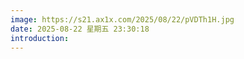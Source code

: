 ```yaml
---
image: https://s21.ax1x.com/2025/08/22/pVDTh1H.jpg
date: 2025-08-22 星期五 23:30:18
introduction:
---
```

